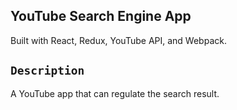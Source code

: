 ## YouTube Search Engine App<br>
Built with React, Redux, YouTube API, and Webpack.

## `Description`

A YouTube app that can regulate the search result.
